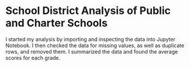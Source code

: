 # School District Analysis of Public and Charter Schools

I started my analysis by importing and inspecting the data into Jupyter Notebook. I then checked the data for missing values, as well as duplicate rows, and removed them. I summarized the data and found the average scores for each grade.
